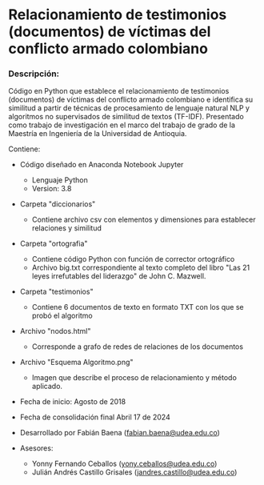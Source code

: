# Relacionamiento de testimonios (documentos) de víctimas del conflicto armado colombiano

### Descripción:
Código en Python que establece el relacionamiento de testimonios (documentos) de víctimas del conflicto armado colombiano e identifica su similitud a partir de técnicas de procesamiento de lenguaje natural NLP y algoritmos no supervisados de similitud de textos (TF-IDF).
Presentado como trabajo de investigación en el marco del trabajo de grado de la Maestría en Ingeniería de la Universidad de Antioquia.

Contiene:

* Código diseñado en Anaconda Notebook Jupyter
  + Lenguaje Python
  + Version: 3.8

* Carpeta "diccionarios"
  + Contiene archivo csv con elementos y dimensiones para establecer relaciones y similitud

* Carpeta "ortografia"
  + Contiene código Python con función de corrector ortográfico
  + Archivo big.txt correspondiente al texto completo del libro "Las 21 leyes irrefutables del liderazgo" de John C. Mazwell.

* Carpeta "testimonios"
  + Contiene 6 documentos de texto en formato TXT con los que se probó el algoritmo

* Archivo "nodos.html"
  + Corresponde a grafo de redes de relaciones de los documentos

* Archivo "Esquema Algoritmo.png"
  + Imagen que describe el proceso de relacionamiento y método aplicado.

* Fecha de inicio: Agosto de 2018
* Fecha de consolidación final Abril 17 de 2024
* Desarrollado por Fabián Baena (fabian.baena@udea.edu.co)
* Asesores:
  + Yonny Fernando Ceballos (yony.ceballos@udea.edu.co)
  + Julián Andrés Castillo Grisales (jandres.castillo@udea.edu.co)
